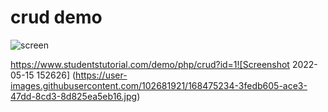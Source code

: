# crud demo
![screen](https://user-images.githubusercontent.com/102681921/168475290-d0c9b44b-f728-4843-b7d0-ded46ee03b87.jpg)







https://www.studentstutorial.com/demo/php/crud?id=1![Screenshot 2022-05-15 152626]
(https://user-images.githubusercontent.com/102681921/168475234-3fedb605-ace3-47dd-8cd3-8d825ea5eb16.jpg)

